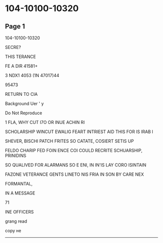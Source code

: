 # 104-10100-10320

## Page 1

104-10100-10320

SECRE?

THIS TERANCE

FE A DIR 41581+

3 NDX1 4053 (1N 47017)44

95473

RETURN TO CIA

Background Uer ' y

Do Not Reproduce

1 FLA, WHY CUT I7O OR INUE ACHIN RI

SCHOLARSHIP WINCUT EWALIG FEART INTRIEST AID THIS FOR IS IRAB I

SHEVER, BISCHI PATCH FRITES SO CATATE, COSIERT SETIS UP

FELDO CHARIP FED FOIN ENCE COI COULD RECRITE SCHUARSHIP, PRINIDINS

SO QUALIVED FOR ALARMANS SO E ENI, IN IN'IS LAY CORO ISINTAIN

FAZONE VETERANCE GENTS LINETO NIS FRIA IN SON BY CARE NEX

FORMANTAL,

IN A MESSAGE

71

INE OFFICERS

grang read

сору не

---

